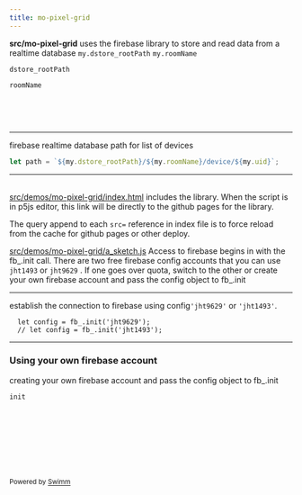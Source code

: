 ```yaml
---
title: mo-pixel-grid
---
```


**src/mo-pixel-grid** uses the firebase library to store and read data from a realtime database `my.dstore_rootPath` `my.roomName`

<SwmToken path="/src/demos/mo-pixel-grid/dstore_device.js" pos="33:11:11" line-data="  let path = `${my.dstore_rootPath}/${my.roomName}/device/${my.uid}`;">`dstore_rootPath`</SwmToken>

<SwmToken path="/src/demos/mo-pixel-grid/dstore_device.js" pos="33:17:17" line-data="  let path = `${my.dstore_rootPath}/${my.roomName}/device/${my.uid}`;">`roomName`</SwmToken>

&nbsp;

&nbsp;

<SwmSnippet path="/src/demos/mo-pixel-grid/dstore_device.js" line="33">

---

firebase realtime database path for list of devices

```javascript
let path = `${my.dstore_rootPath}/${my.roomName}/device/${my.uid}`;
```

---

</SwmSnippet>

\
<SwmPath>[src/demos/mo-pixel-grid/index.html](/src/demos/mo-pixel-grid/index.html)</SwmPath> includes the library. When the script is in p5js editor, this link will be directly to the github pages for the library.

The query append to each `src=` reference in index file is to force reload from the cache for github pages or other deploy.

<SwmPath>[src/demos/mo-pixel-grid/a_sketch.js](/src/demos/mo-pixel-grid/a_sketch.js)</SwmPath> Access to firebase begins in with the fb\_.init call. There are two free firebase config accounts that you can use `jht1493` or `jht9629` . If one goes over quota, switch to the other or create your own firebase account and pass the config object to fb\_.init

<SwmSnippet path="src/demos/mo-pixel-grid/a_sketch.js" line="27">

---

establish the connection to firebase using config`'jht9629'` or `'jht1493'`.

```
  let config = fb_.init('jht9629');
  // let config = fb_.init('jht1493');
```

---

</SwmSnippet>

### Using your own firebase account

creating your own firebase account and pass the config object to fb\_.init&nbsp;

<SwmToken path="/src/demos/mo-pixel-grid/a_sketch.js" pos="27:11:11" line-data="  // let config = fb_.init(&#39;jht9629&#39;);">`init`</SwmToken>

&nbsp;

&nbsp;

&nbsp;

&nbsp;

<SwmMeta version="3.0.0" repo-id="Z2l0aHViJTNBJTNBcDVtb0xpYnJhcnklM0ElM0Ftb2xhYi1pdHA=" repo-name="p5moLibrary"><sup>Powered by [Swimm](https://app.swimm.io/)</sup></SwmMeta>
